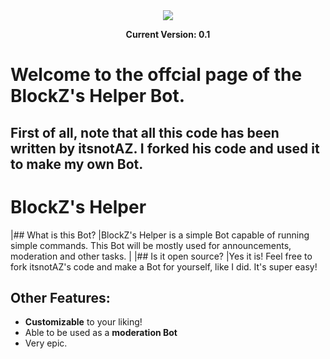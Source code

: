 <div align="center">
<img src="https://github.com/user-attachments/assets/575f78ca-818b-459f-a5ba-1f92c008fd59"/>

  **Current Version: 0.1**

</div>

# Welcome to the offcial page of the BlockZ's Helper Bot.


## First of all, note that all this code has been written by itsnotAZ. I forked his code and used it to make my own Bot.


# BlockZ's Helper

|## What is this Bot?
|BlockZ's Helper is a simple Bot capable of running simple commands. This Bot will be mostly used for announcements, moderation and other tasks.
|
|## Is it open source?
|Yes it is! Feel free to fork itsnotAZ's code and make a Bot for yourself, like I did. It's super easy!

## Other Features:

- **Customizable** to your liking!
- Able to be used as a **moderation Bot**
- Very epic.
